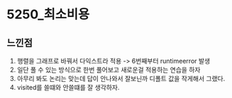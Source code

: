 # 5250_최소비용
## 느낀점 
1. 행렬을 그래프로 바꿔서 다익스트라 적용 -> 6번째부터 runtimeerror 발생
2. 일단 풀 수 있는 방식으로 한번 풀어보고 새로운걸 적용하는 연습을 하자 
3. 아무리 봐도 논리는 맞는데 답이 안나와서 잘보닌까 디폴트 값을 작게해서 그랬다.
4. visited를 쓸떄와 안쓸떄를 잘 생각하자.